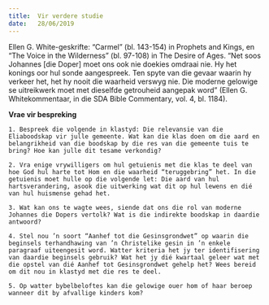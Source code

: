 ```yaml
---
title:  Vir verdere studie
date:   28/06/2019
---
```


Ellen G. White-geskrifte: “Carmel” (bl. 143-154) in Prophets and Kings, en “The Voice in the Wilderness” (bl. 97-108) in The Desire of Ages. “Net soos Johannes [die Doper] moet ons ook nie doekies omdraai nie. Hy het konings oor hul sonde aangespreek. Ten spyte van die gevaar waarin hy verkeer het, het hy nooit die waarheid verswyg nie. Die moderne gelowige se uitreikwerk moet met dieselfde getrouheid aangepak word” (Ellen G. Whitekommentaar, in die SDA Bible Commentary, vol. 4, bl. 1184). 

**Vrae vir bespreking** 

`1. Bespreek die volgende in klastyd: Die relevansie van die Eliaboodskap vir julle gemeente. Wat kan die klas doen om die aard en belangrikheid van die boodskap by die res van die gemeente tuis te bring? Hoe kan julle dit tesame verkondig?`

`2. Vra enige vrywilligers om hul getuienis met die klas te deel van hoe God hul harte tot Hom en die waarheid “teruggebring” het. In die getuienis moet hulle op die volgende let: Die aard van hul hartsverandering, asook die uitwerking wat dit op hul lewens en dié van hul huismense gehad het.` 

`3. Wat kan ons te wagte wees, siende dat ons die rol van moderne Johannes die Dopers vertolk? Wat is die indirekte boodskap in daardie antwoord?`

`4. Stel nou ’n soort “Aanhef tot die Gesinsgrondwet” op waarin die beginsels terhandhawing van ’n Christelike gesin in ’n enkele paragraaf uiteengesit word. Watter kriteria het jy ter identifisering van daardie beginsels gebruik? Wat het jy dié kwartaal geleer wat met die opstel van dié Aanhef tot Gesinsgrondwet gehelp het? Wees bereid om dit nou in klastyd met die res te deel.`

`5. Op watter bybelbeloftes kan die gelowige ouer hom of haar beroep wanneer dit by afvallige kinders kom?`